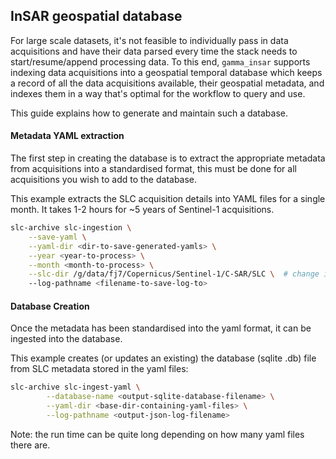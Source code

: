 ## InSAR geospatial database

For large scale datasets, it's not feasible to individually pass in data acquisitions and have their data parsed every time the stack needs to start/resume/append processing data.  To this end, `gamma_insar` supports indexing data acquisitions into a geospatial temporal database which keeps a record of all the data acquisitions available, their geospatial metadata, and indexes them in a way that's optimal for the workflow to query and use.

This guide explains how to generate and maintain such a database.

#### Metadata YAML extraction

The first step in creating the database is to extract the appropriate metadata from acquisitions into a standardised format, this must be done for all acquisitions you wish to add to the database.

This example extracts the SLC acquisition details into YAML files for a single month.  It takes 1-2 hours for ~5 years of Sentinel-1 acquisitions.

```BASH
slc-archive slc-ingestion \
    --save-yaml \
    --yaml-dir <dir-to-save-generated-yamls> \
    --year <year-to-process> \
    --month <month-to-process> \
    --slc-dir /g/data/fj7/Copernicus/Sentinel-1/C-SAR/SLC \  # change if required
    --log-pathname <filename-to-save-log-to>
```

#### Database Creation

Once the metadata has been standardised into the yaml format, it can be ingested into the database.

This example creates (or updates an existing) the database (sqlite .db) file from SLC metadata stored in the yaml files:

```BASH
slc-archive slc-ingest-yaml \
        --database-name <output-sqlite-database-filename> \
        --yaml-dir <base-dir-containing-yaml-files> \
        --log-pathname <output-json-log-filename>
```

Note: the run time can be quite long depending on how many yaml files there are.
